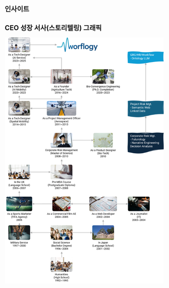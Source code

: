 ## 인사이트

<div id="giscus-container"></div>

## CEO 성장 서사(스토리텔링) 그래픽

![CEO 프로필](/assets/articles/CI_footprint.png)